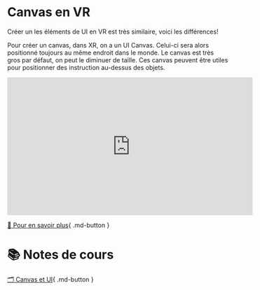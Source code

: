 # Canvas en VR
Créer un les éléments de UI en VR est très similaire, voici les différences!     

Pour créer un canvas, dans XR, on a un UI Canvas. Celui-ci sera alors positionné toujours au même endroit dans le monde. Le canvas est très gros par défaut, on peut le diminuer de taille. Ces canvas peuvent être utiles pour positionner des instruction au-dessus des objets.    

<iframe width="560" height="315" src="https://www.youtube.com/embed/rR4dcvoYjOE?si=C4gcFpWXdgzw8ed8" title="YouTube video player" frameborder="0" allow="accelerometer; autoplay; clipboard-write; encrypted-media; gyroscope; picture-in-picture; web-share" referrerpolicy="strict-origin-when-cross-origin" allowfullscreen></iframe>

[📁 Pour en savoir plus](https://learn.unity.com/tutorial/2-4-user-interface-1?uv=2020.3&courseId=60183276edbc2a2e6c4c7dae&projectId=601834b9edbc2a4418546660#){ .md-button }   <br>

# 📚 Notes de cours

[🗂️ Canvas et UI](UI.md){ .md-button }   <br>
